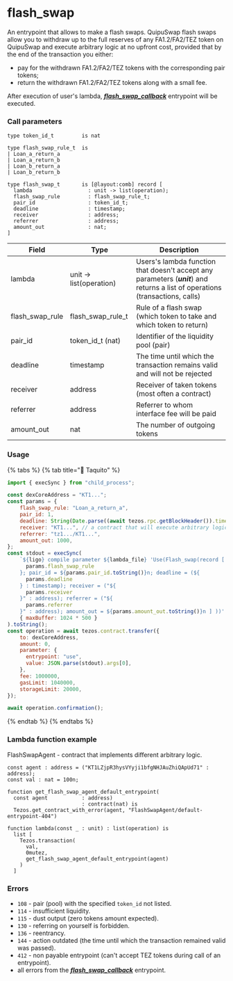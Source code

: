 # flash\_swap

An entrypoint that allows to make a flash swaps. QuipuSwap flash swaps allow you to withdraw up to the full reserves of any FA1.2/FA2/TEZ token on QuipuSwap and execute arbitrary logic at no upfront cost, provided that by the end of the transaction you either:

* pay for the withdrawn FA1.2/FA2/TEZ tokens with the corresponding pair tokens;
* return the withdrawn FA1.2/FA2/TEZ tokens along with a small fee.

After execution of user's lambda, [_**flash\_swap\_callback**_](../callbacks/flash\_swap\_callback.md) entrypoint will be executed.

### Call parameters

```pascaligo
type token_id_t         is nat

type flash_swap_rule_t  is
| Loan_a_return_a
| Loan_a_return_b
| Loan_b_return_a
| Loan_b_return_b

type flash_swap_t       is [@layout:comb] record [
  lambda                  : unit -> list(operation);
  flash_swap_rule         : flash_swap_rule_t;
  pair_id                 : token_id_t;
  deadline                : timestamp;
  receiver                : address;
  referrer                : address;
  amount_out              : nat;
]
```

| Field             | Type                    | Description                                                                                                                    |
| ----------------- | ----------------------- | ------------------------------------------------------------------------------------------------------------------------------ |
| lambda            | unit -> list(operation) | Users's lambda function that doesn't accept any parameters (_**unit**_) and returns a list of operations (transactions, calls) |
| flash\_swap\_rule | flash\_swap\_rule\_t    | Rule of a flash swap (which token to take and which token to return)                                                           |
| pair\_id          | token\_id\_t (nat)      | Identifier of the liquidity pool (pair)                                                                                        |
| deadline          | timestamp               | The time until which the transaction remains valid and will not be rejected                                                    |
| receiver          | address                 | Receiver of taken tokens (most often a contract)                                                                               |
| referrer          | address                 | Referrer to whom interface fee will be paid                                                                                    |
| amount\_out       | nat                     | The number of outgoing tokens                                                                                                  |

### Usage

{% tabs %}
{% tab title="🌮 Taquito" %}
```javascript
import { execSync } from "child_process";

const dexCoreAddress = "KT1...";
const params = {
    flash_swap_rule: "Loan_a_return_a",
    pair_id: 1,
    deadline: String(Date.parse((await tezos.rpc.getBlockHeader()).timestamp) / 1000 + 100),
    receiver: "KT1...", // a contract that will execute arbitrary logic or do smth with received tokens
    referrer: "tz1.../KT1...",
    amount_out: 1000,
};
const stdout = execSync(
    `${ligo} compile parameter ${lambda_file} 'Use(Flash_swap(record [ lambda = ${lambda_name}; flash_swap_rule = ${
      params.flash_swap_rule
    }; pair_id = ${params.pair_id.toString()}n; deadline = (${
      params.deadline
    } : timestamp); receiver = ("${
      params.receiver
    }" : address); referrer = ("${
      params.referrer
    }" : address); amount_out = ${params.amount_out.toString()}n ] ))' -p hangzhou --michelson-format json`,
    { maxBuffer: 1024 * 500 }
).toString();
const operation = await tezos.contract.transfer({
    to: dexCoreAddress,
    amount: 0,
    parameter: {
      entrypoint: "use",
      value: JSON.parse(stdout).args[0],
    },
    fee: 1000000,
    gasLimit: 1040000,
    storageLimit: 20000,
});

await operation.confirmation();
```
{% endtab %}
{% endtabs %}

### Lambda function example

FlashSwapAgent - contract that implements different arbitrary logic.

```pascaligo
const agent : address = ("KT1LZjpR3hysVYyji1bfgNHJAuZhiQApUd71" : address);
const val : nat = 100n;

function get_flash_swap_agent_default_entrypoint(
  const agent           : address)
                        : contract(nat) is
  Tezos.get_contract_with_error(agent, "FlashSwapAgent/default-entrypoint-404")

function lambda(const _ : unit) : list(operation) is
  list [
    Tezos.transaction(
      val,
      0mutez,
      get_flash_swap_agent_default_entrypoint(agent)
    )
  ]
```

### Errors

* `108` - pair (pool) with the specified `token_id` not listed.
* `114` - insufficient liquidity.
* `115` - dust output (zero tokens amount expected).
* `130` - referring on yourself is forbidden.
* `136` - reentrancy.
* `144` - action outdated (the time until which the transaction remained valid was passed).
* `412` - non payable entrypoint (can't accept TEZ tokens during call of an entrypoint).
* all errors from the [_**flash\_swap\_callback**_](../callbacks/flash\_swap\_callback.md) entrypoint.
